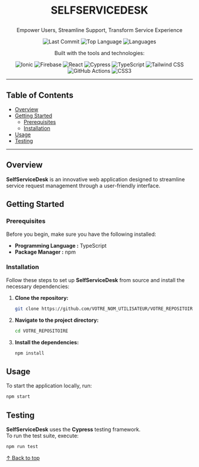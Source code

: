 
# <p align="center">SELFSERVICEDESK</p>

<p align="center">Empower Users, Streamline Support, Transform Service Experience</p>

<p align="center">
  <img src="https://img.shields.io/github/last-commit/VOTRE_NOM_UTILISATEUR/VOTRE_REPOSITOIRE" alt="Last Commit">
  <img src="https://img.shields.io/github/languages/top/VOTRE_NOM_UTILISATEUR/VOTRE_REPOSITOIRE" alt="Top Language">
  <img src="https://img.shields.io/github/languages/count/VOTRE_NOM_UTILISATEUR/VOTRE_REPOSITOIRE" alt="Languages">
</p>

<p align="center">Built with the tools and technologies:</p>
<p align="center">
  <img src="https://img.shields.io/badge/Ionic-%233880FF.svg?style=for-the-badge&logo=ionic&logoColor=white" alt="Ionic">
  <img src="https://img.shields.io/badge/Firebase-%23FFCA28.svg?style=for-the-badge&logo=firebase&logoColor=black" alt="Firebase">
  <img src="https://img.shields.io/badge/React-%2361DAFB.svg?style=for-the-badge&logo=react&logoColor=white" alt="React">
  <img src="https://img.shields.io/badge/Cypress-%23172026.svg?style=for-the-badge&logo=cypress&logoColor=white" alt="Cypress">
  <img src="https://img.shields.io/badge/TypeScript-%23007ACC.svg?style=for-the-badge&logo=typescript&logoColor=white" alt="TypeScript">
  <img src="https://img.shields.io/badge/Tailwind_CSS-%2338B2AC.svg?style=for-the-badge&logo=tailwind-css&logoColor=white" alt="Tailwind CSS">
  <img src="https://img.shields.io/badge/GitHub_Actions-%232671FF.svg?style=for-the-badge&logo=github-actions&logoColor=white" alt="GitHub Actions">
  <img src="https://img.shields.io/badge/CSS3-%231572B6.svg?style=for-the-badge&logo=css3&logoColor=white" alt="CSS3">
</p>

---

## Table of Contents

- [Overview](#overview)
- [Getting Started](#getting-started)
  - [Prerequisites](#prerequisites)
  - [Installation](#installation)
- [Usage](#usage)
- [Testing](#testing)

---

## Overview

**SelfServiceDesk** is an innovative web application designed to streamline service request management through a user-friendly interface.

## Getting Started

### Prerequisites

Before you begin, make sure you have the following installed:

- **Programming Language :** TypeScript
- **Package Manager :** npm

### Installation

Follow these steps to set up **SelfServiceDesk** from source and install the necessary dependencies:

1. **Clone the repository:**
   ```bash
   git clone https://github.com/VOTRE_NOM_UTILISATEUR/VOTRE_REPOSITOIRE.git
   ```

2. **Navigate to the project directory:**
   ```bash
   cd VOTRE_REPOSITOIRE
   ```

3. **Install the dependencies:**
   ```bash
   npm install
   ```

## Usage

To start the application locally, run:

```bash
npm start
```

## Testing

**SelfServiceDesk** uses the **Cypress** testing framework.  
To run the test suite, execute:

```bash
npm run test
```

[↑ Back to top](#selfservicedesk)
